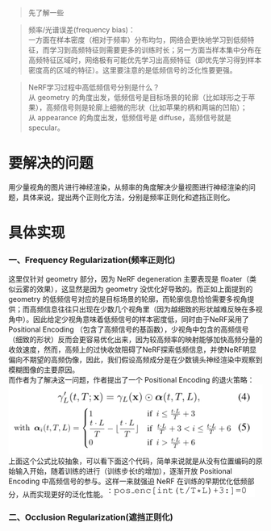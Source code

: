> 先了解一些

> 频率/光谱误差(frequency bias)：  
>一方面在样本密度（相对于频率）分布均匀，网络会更快地学习到低频特征，而学习到高频特征则需要更多的训练时长；另一方面当样本集中分布在高频特征区域时，网络极有可能优先学习出高频特征（即优先学习得到样本密度高的区域的特征）。这里要注意的是低频信号的泛化性要更强。

>NeRF学习过程中高低频信号分别是什么？  
>从 geometry 的角度出发，低频信号是目标场景的轮廓（比如球形之于苹果），高频信号则是轮廓上细微的形状（比如苹果的柄和两端的凹陷）；  
>从 appearance 的角度出发，低频信号是 diffuse，高频信号就是 specular。

# 要解决的问题
用少量视角的图片进行神经渲染，从频率的角度解决少量视图进行神经渲染的问题，具体来说，提出两个正则化方法，分别是频率正则化和遮挡正则化。

# 具体实现
### 一、Frequency Regularization(频率正则化)
这里仅针对 geometry 部分，因为 NeRF degeneration 主要表现是 floater（类似云雾的效果），这显然是因为 geometry 没优化好导致的。而正如上面提到的 geometry 的低频信号对应的是目标场景的轮廓，而轮廓信息恰恰需要多视角提供；而高频信息往往只出现在少数几个视角里（因为越细致的形状越难反映在多视角中）。因此给定少视角意味着低频信号的样本密度低，同时由于NeRF采用了 Positional Encoding （包含了高频信号的基函数），少视角中包含的高频信号（细致的形状）反而会更容易优化出来，因为较高频率的映射能够加快高频分量的收敛速度，然而，高频上的过快收敛阻碍了NeRF探索低频信息，并使NeRF明显偏向不期望的高频伪像，因此，我们假设高频成分是在少数镜头神经渲染中观察到模糊图像的主要原因。  
而作者为了解决这一问题，作者提出了一个 Positional Encoding 的退火策略：
![Frequency-Regularization](https://github.com/gjgjgjfff/Nerf_Learn/blob/main/img/FreeNerf/Frequency-Regularization.png)
上面这个公式比较抽象，可以看下面这个代码，简单来说就是从没有位置编码的原始输入开始，随着训练的进行（训练步长t的增加），逐渐开放 Positional Encoding 中高频信号的参与。这样一来就强迫 NeRF 在训练的早期优化低频部分，从而实现更好的泛化性能。
![Frequency-Regularization-code](https://github.com/gjgjgjfff/Nerf_Learn/blob/main/img/FreeNerf/Frequency-Regularization-code.png)
### 二、Occlusion Regularization(遮挡正则化)